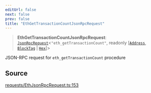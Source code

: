 ```yaml
---
editUrl: false
next: false
prev: false
title: "EthGetTransactionCountJsonRpcRequest"
---
```


> **EthGetTransactionCountJsonRpcRequest**: [`JsonRpcRequest`](/reference/tevm/jsonrpc/type-aliases/jsonrpcrequest/)\<`"eth_getTransactionCount"`, readonly [[`Address`](/reference/tevm/utils/type-aliases/address/), [`BlockTag`](/reference/tevm/utils/type-aliases/blocktag/) \| [`Hex`](/reference/tevm/utils/type-aliases/hex/)]\>

JSON-RPC request for `eth_getTransactionCount` procedure

## Source

[requests/EthJsonRpcRequest.ts:153](https://github.com/evmts/tevm-monorepo/blob/main/packages/procedures-types/src/requests/EthJsonRpcRequest.ts#L153)
